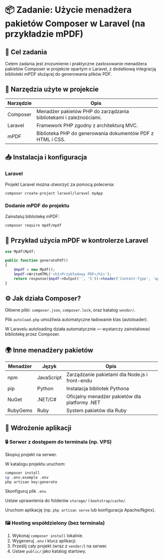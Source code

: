# 📦 Zadanie: Użycie menadżera pakietów Composer w Laravel (na przykładzie mPDF)

## 🎯 Cel zadania
Celem zadania jest zrozumienie i praktyczne zastosowanie menadżera pakietów Composer w projekcie opartym o Laravel, z dodatkową integracją biblioteki mPDF służącej do generowania plików PDF.

## 🔧 Narzędzia użyte w projekcie
| Narzędzie  | Opis |
|------------|------|
| Composer   | Menadżer pakietów PHP do zarządzania bibliotekami i zależnościami. |
| Laravel    | Framework PHP zgodny z architekturą MVC. |
| mPDF       | Biblioteka PHP do generowania dokumentów PDF z HTML i CSS. |

## 📥 Instalacja i konfiguracja

### Laravel
Projekt Laravel można utworzyć za pomocą polecenia:
```bash
composer create-project laravel/laravel myApp
```

### Dodanie mPDF do projektu
Zainstaluj bibliotekę mPDF:
```bash
composer require mpdf/mpdf
```

## 🧪 Przykład użycia mPDF w kontrolerze Laravel
```php
use Mpdf\Mpdf;

public function generatePdf()
{
    $mpdf = new Mpdf();
    $mpdf->WriteHTML('<h1>Przykładowy PDF</h1>');
    return response($mpdf->Output('', 'S'))->header('Content-Type', 'application/pdf');
}
```

## ⚙️ Jak działa Composer?
Główne pliki: `composer.json`, `composer.lock`, oraz katalog `vendor/`.

Plik `autoload.php` umożliwia automatyczne ładowanie klas (autoloader).

W Laravelu autoloading działa automatycznie — wystarczy zainstalować bibliotekę przez Composer.

## 🌍 Inne menadżery pakietów
| Menadżer  | Język   | Opis |
|-----------|--------|------|
| npm       | JavaScript | Zarządzanie pakietami dla Node.js i front-endu |
| pip       | Python     | Instalacja bibliotek Pythona |
| NuGet     | .NET/C#    | Oficjalny menadżer pakietów dla platformy .NET |
| RubyGems  | Ruby       | System pakietów dla Ruby |

## 🚀 Wdrożenie aplikacji

### 🔒 Serwer z dostępem do terminala (np. VPS)
Skopiuj projekt na serwer.

W katalogu projektu uruchom:
```bash
composer install
cp .env.example .env
php artisan key:generate
```
Skonfiguruj plik `.env`.

Ustaw uprawnienia do folderów `storage/` i `bootstrap/cache/`.

Uruchom aplikację (np. `php artisan serve` lub konfiguracja Apache/Nginx).

### 🖼 Hosting współdzielony (bez terminala)
1. Wykonaj `composer install` lokalnie.
2. Wygeneruj `.env` i klucz aplikacji.
3. Prześlij cały projekt (wraz z `vendor/`) na serwer.
4. Ustaw `public/` jako katalog startowy.
```
